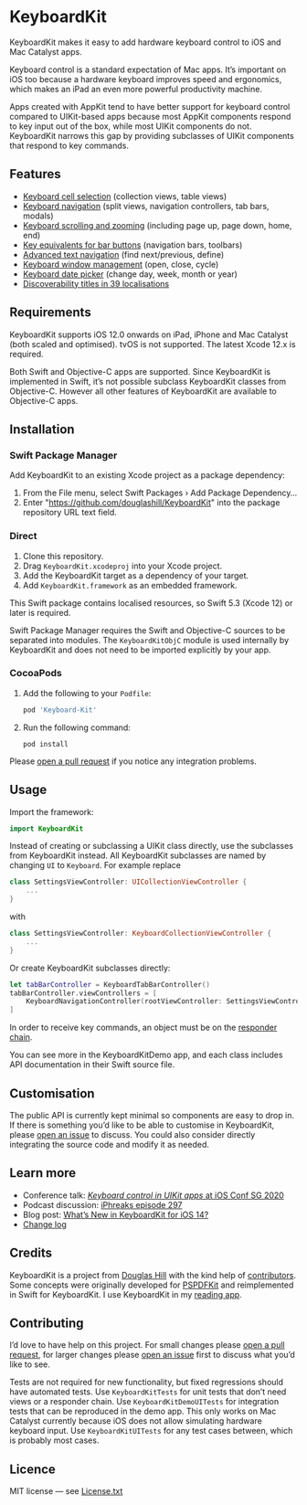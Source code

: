 # KeyboardKit

KeyboardKit makes it easy to add hardware keyboard control to iOS and Mac Catalyst apps.

Keyboard control is a standard expectation of Mac apps. It’s important on iOS too because a hardware keyboard improves speed and ergonomics, which makes an iPad an even more powerful productivity machine.

Apps created with AppKit tend to have better support for keyboard control compared to UIKit-based apps because most AppKit components respond to key input out of the box, while most UIKit components do not. KeyboardKit narrows this gap by providing subclasses of UIKit components that respond to key commands.

## Features

- [Keyboard cell selection](/Features.md#cell-selection) (collection views, table views)
- [Keyboard navigation](/Features.md#navigation) (split views, navigation controllers, tab bars, modals) 
- [Keyboard scrolling and zooming](/Features.md#scrolling-and-zooming) (including page up, page down, home, end)
- [Key equivalents for bar buttons](Features.md#key-equivalents-for-buttons) (navigation bars, toolbars)
- [Advanced text navigation](Features.md#advanced-text-navigation) (find next/previous, define)
- [Keyboard window management](Features.md#window-management) (open, close, cycle)
- [Keyboard date picker](Features.md#date-picker)  (change day, week, month or year)
- [Discoverability titles in 39 localisations](Features.md#localisation)

## Requirements

KeyboardKit supports iOS 12.0 onwards on iPad, iPhone and Mac Catalyst (both scaled and optimised). tvOS is not supported. The latest Xcode 12.x is required.

Both Swift and Objective-C apps are supported. Since KeyboardKit is implemented in Swift, it’s not possible subclass KeyboardKit classes from Objective-C. However all other features of KeyboardKit are available to Objective-C apps.

## Installation

### Swift Package Manager

Add KeyboardKit to an existing Xcode project as a package dependency:

1. From the File menu, select Swift Packages › Add Package Dependency…
2. Enter "https://github.com/douglashill/KeyboardKit" into the package repository URL text field.

### Direct

1. Clone this repository.
2. Drag `KeyboardKit.xcodeproj` into your Xcode project.
3. Add the KeyboardKit target as a dependency of your target.
4. Add `KeyboardKit.framework` as an embedded framework.

This Swift package contains localised resources, so Swift 5.3 (Xcode 12) or later is required.

Swift Package Manager requires the Swift and Objective-C sources to be separated into modules. The `KeyboardKitObjC` module is used internally by KeyboardKit and does not need to be imported explicitly by your app.

### CocoaPods

1. Add the following to your `Podfile`:
    
    ```ruby
    pod 'Keyboard-Kit'
    ```
    
2. Run the following command:
    
    ```
    pod install
    ```

Please [open a pull request](https://github.com/douglashill/KeyboardKit/pulls) if you notice any integration problems.

## Usage

Import the framework:

```swift
import KeyboardKit
```

Instead of creating or subclassing a UIKit class directly, use the subclasses from KeyboardKit instead. All KeyboardKit subclasses are named by changing `UI` to `Keyboard`. For example replace

```swift
class SettingsViewController: UICollectionViewController {
    ...
}
```

with

```swift
class SettingsViewController: KeyboardCollectionViewController {
    ...
}
```

Or create KeyboardKit subclasses directly:

```swift
let tabBarController = KeyboardTabBarController()
tabBarController.viewControllers = [
    KeyboardNavigationController(rootViewController: SettingsViewController()),
]
```

In order to receive key commands, an object must be on the [responder chain](https://developer.apple.com/documentation/uikit/touches_presses_and_gestures/using_responders_and_the_responder_chain_to_handle_events).

You can see more in the KeyboardKitDemo app, and each class includes API documentation in their Swift source file.

## Customisation

The public API is currently kept minimal so components are easy to drop in. If there is something you’d like to be able to customise in KeyboardKit, please [open an issue](https://github.com/douglashill/KeyboardKit/issues) to discuss. You could also consider directly integrating the source code and modify it as needed.

## Learn more

- Conference talk: [*Keyboard control in UIKit apps* at iOS Conf SG 2020](https://engineers.sg/video/full-keyboard-control-in-uikit-apps-ios-conf-sg-2020--3933) 
- Podcast discussion: [iPhreaks episode 297](https://devchat.tv/iphreaks/ips-297-keyboard-controls-with-douglas-hill/)
- Blog post: [What’s New in KeyboardKit for iOS 14?](https://douglashill.co/whats-new-in-keyboardkit-for-ios-14/)
- [Change log](/CHANGELOG.md)

## Credits

KeyboardKit is a project from [Douglas Hill](https://douglashill.co/) with the kind help of [contributors](https://github.com/douglashill/KeyboardKit/graphs/contributors). Some concepts were originally developed for [PSPDFKit](https://pspdfkit.com/) and reimplemented in Swift for KeyboardKit. I use KeyboardKit in my [reading app](https://douglashill.co/reading-app/).

## Contributing

I’d love to have help on this project. For small changes please [open a pull request](https://github.com/douglashill/KeyboardKit/pulls), for larger changes please [open an issue](https://github.com/douglashill/KeyboardKit/issues) first to discuss what you’d like to see.

Tests are not required for new functionality, but fixed regressions should have automated tests. Use `KeyboardKitTests` for unit tests that don’t need views or a responder chain. Use `KeyboardKitDemoUITests` for integration tests that can be reproduced in the demo app. This only works on Mac Catalyst currently because iOS does not allow simulating hardware keyboard input. Use `KeyboardKitUITests` for any test cases between, which is probably most cases.

## Licence

MIT license — see [License.txt](/License.txt)
